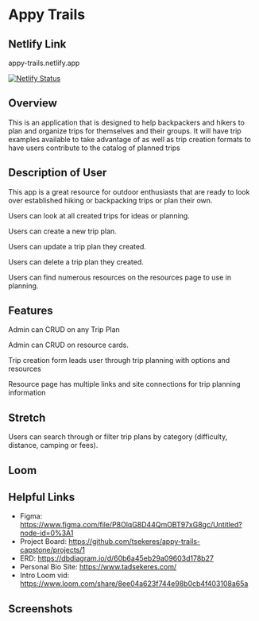 # Appy Trails
## Netlify Link
appy-trails.netlify.app

[![Netlify Status](https://api.netlify.com/api/v1/badges/84a353af-e46e-4ca9-90b6-e1320f789530/deploy-status)](https://app.netlify.com/sites/appy-trails/deploys)

## Overview 
This is an application that is designed to help backpackers and hikers to plan and organize trips for themselves and their groups. It will have trip examples available to take advantage of as well as trip creation formats to have users contribute to the catalog of planned trips

## Description of User 
This app is a great resource for outdoor enthusiasts that are ready to look over established hiking or backpacking trips or plan their own.

Users can look at all created trips for ideas or planning.

Users can create a new trip plan.

Users can update a trip plan they created.

Users can delete a trip plan they created.

Users can find numerous resources on the resources page to use in planning.

## Features
Admin can CRUD on any Trip Plan

Admin can CRUD on resource cards.

Trip creation form leads user through trip planning with options and resources

Resource page has multiple links and site connections for trip planning information

## Stretch
Users can search through or filter trip plans by category (difficulty, distance, camping or fees).

## Loom 

## Helpful Links
- Figma: https://www.figma.com/file/P8OlqG8D44QmOBT97xG8gc/Untitled?node-id=0%3A1
- Project Board: https://github.com/tsekeres/appy-trails-capstone/projects/1
- ERD: https://dbdiagram.io/d/60b6a45eb29a09603d178b27
- Personal Bio Site: https://www.tadsekeres.com/
- Intro Loom vid: https://www.loom.com/share/8ee04a623f744e98b0cb4f403108a65a

## Screenshots
